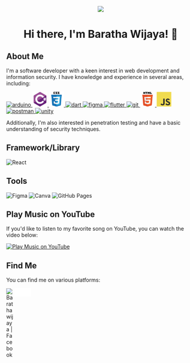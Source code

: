 <p align="center">
    <img src="https://hosteddatatugas.xpplg2.repl.co/hacker.svg" width="120px"/>
</p>

<h1 align="center">Hi there, I'm Baratha Wijaya! 👋</h1>


## About Me


I'm a software developer with a keen interest in web development and information security. I have knowledge and experience in several areas, including:

<p align="left"> <a href="https://www.arduino.cc/" target="_blank" rel="noreferrer"> <img src="https://cdn.worldvectorlogo.com/logos/arduino-1.svg" alt="arduino" width="40" height="40"/> </a> <a href="https://www.w3schools.com/cs/" target="_blank" rel="noreferrer"> <img src="https://raw.githubusercontent.com/devicons/devicon/master/icons/csharp/csharp-original.svg" alt="csharp" width="40" height="40"/> </a> <a href="https://www.w3schools.com/css/" target="_blank" rel="noreferrer"> <img src="https://raw.githubusercontent.com/devicons/devicon/master/icons/css3/css3-original-wordmark.svg" alt="css3" width="40" height="40"/> </a> <a href="https://dart.dev" target="_blank" rel="noreferrer"> <img src="https://www.vectorlogo.zone/logos/dartlang/dartlang-icon.svg" alt="dart" width="40" height="40"/> </a> <a href="https://www.figma.com/" target="_blank" rel="noreferrer"> <img src="https://www.vectorlogo.zone/logos/figma/figma-icon.svg" alt="figma" width="40" height="40"/> </a> <a href="https://flutter.dev" target="_blank" rel="noreferrer"> <img src="https://www.vectorlogo.zone/logos/flutterio/flutterio-icon.svg" alt="flutter" width="40" height="40"/> </a> <a href="https://git-scm.com/" target="_blank" rel="noreferrer"> <img src="https://www.vectorlogo.zone/logos/git-scm/git-scm-icon.svg" alt="git" width="40" height="40"/> </a> <a href="https://www.w3.org/html/" target="_blank" rel="noreferrer"> <img src="https://raw.githubusercontent.com/devicons/devicon/master/icons/html5/html5-original-wordmark.svg" alt="html5" width="40" height="40"/> </a> <a href="https://developer.mozilla.org/en-US/docs/Web/JavaScript" target="_blank" rel="noreferrer"> <img src="https://raw.githubusercontent.com/devicons/devicon/master/icons/javascript/javascript-original.svg" alt="javascript" width="40" height="40"/> </a> <a href="https://postman.com" target="_blank" rel="noreferrer"> <img src="https://www.vectorlogo.zone/logos/getpostman/getpostman-icon.svg" alt="postman" width="40" height="40"/> </a> </a> <a href="https://unity.com/" target="_blank" rel="noreferrer"> <img src="https://www.vectorlogo.zone/logos/unity3d/unity3d-icon.svg" alt="unity" width="40" height="40"/> </a> </p>

Additionally, I'm also interested in penetration testing and have a basic understanding of security techniques.

## Framework/Library
![React](https://img.shields.io/badge/-ReactJS-000?style=for-the-badge&logo=react)

## Tools
![Figma](https://img.shields.io/badge/-Figma-000?style=for-the-badge&logo=figma)
![Canva](https://img.shields.io/badge/-Canva-000?style=for-the-badge&logo=canva)
![GitHub Pages](https://img.shields.io/badge/-GitHub%20Pages-000?style=for-the-badge&logo=github)

## Play Music on YouTube

If you'd like to listen to my favorite song on YouTube, you can watch the video below:

[![Play Music on YouTube](https://img.youtube.com/vi/UA_6eUZBpcs/maxresdefault.jpg)](https://www.youtube.com/watch?v=UA_6eUZBpcs)
<br />

## Find Me

You can find me on various platforms:
<p align="left">
<a href="https://www.facebook.com/barata.wka" target="_blank"><img align="left" alt="Baratha wijaya | Facebook" width="22px" src="https://hosteddatatugas.xpplg2.repl.co/facebook.svg" />
<a href="https://www.instagram.com/barathawijaya3/" target="_blank"><img align="left" alt="Baratha wijaya | Instagram" width="22px" src="https://github.com/Aakarsh-B/trying-repos/blob/master/insta.svg" />
<a href="https://id.linkedin.com/barathawka" target="_blank"><img align="left" alt="akbarrzql | linkedin" width="22px" src="https://github.com/Aakarsh-B/trying-repos/blob/master/linkedin.svg" /> 
</p>
